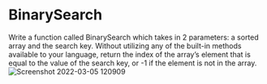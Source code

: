 # BinarySearch
Write a function called BinarySearch which takes in 2 parameters: a sorted array and the search key. Without utilizing any of the built-in methods available to your language, return the index of the array’s element that is equal to the value of the search key, or -1 if the element is not in the array.    
![Screenshot 2022-03-05 120909](https://user-images.githubusercontent.com/97651232/156876878-ede34819-9da1-4cb0-b710-4192b248e718.png)
